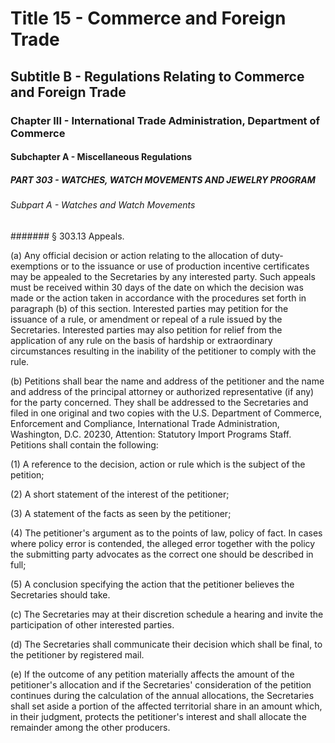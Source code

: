 
# Title 15 - Commerce and Foreign Trade
## Subtitle B - Regulations Relating to Commerce and Foreign Trade
### Chapter III - International Trade Administration, Department of Commerce
#### Subchapter A - Miscellaneous Regulations
##### PART 303 - WATCHES, WATCH MOVEMENTS AND JEWELRY PROGRAM
###### Subpart A - Watches and Watch Movements
####### § 303.13 Appeals.

(a) Any official decision or action relating to the allocation of duty-exemptions or to the issuance or use of production incentive certificates may be appealed to the Secretaries by any interested party. Such appeals must be received within 30 days of the date on which the decision was made or the action taken in accordance with the procedures set forth in paragraph (b) of this section. Interested parties may petition for the issuance of a rule, or amendment or repeal of a rule issued by the Secretaries. Interested parties may also petition for relief from the application of any rule on the basis of hardship or extraordinary circumstances resulting in the inability of the petitioner to comply with the rule.

(b) Petitions shall bear the name and address of the petitioner and the name and address of the principal attorney or authorized representative (if any) for the party concerned. They shall be addressed to the Secretaries and filed in one original and two copies with the U.S. Department of Commerce, Enforcement and Compliance, International Trade Administration, Washington, D.C. 20230, Attention: Statutory Import Programs Staff. Petitions shall contain the following:

(1) A reference to the decision, action or rule which is the subject of the petition;

(2) A short statement of the interest of the petitioner;

(3) A statement of the facts as seen by the petitioner;

(4) The petitioner's argument as to the points of law, policy of fact. In cases where policy error is contended, the alleged error together with the policy the submitting party advocates as the correct one should be described in full;

(5) A conclusion specifying the action that the petitioner believes the Secretaries should take.

(c) The Secretaries may at their discretion schedule a hearing and invite the participation of other interested parties.

(d) The Secretaries shall communicate their decision which shall be final, to the petitioner by registered mail.

(e) If the outcome of any petition materially affects the amount of the petitioner's allocation and if the Secretaries' consideration of the petition continues during the calculation of the annual allocations, the Secretaries shall set aside a portion of the affected territorial share in an amount which, in their judgment, protects the petitioner's interest and shall allocate the remainder among the other producers.
